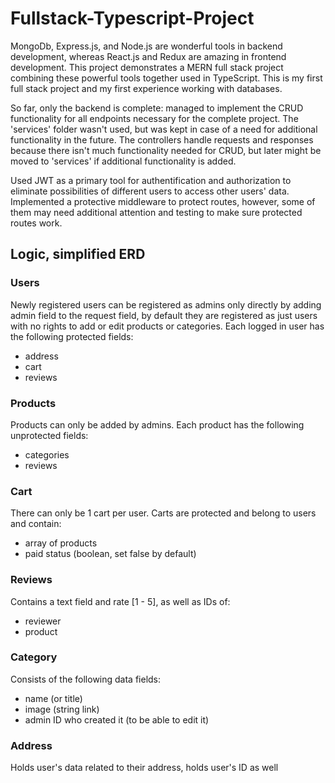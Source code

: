 # Fullstack-Typescript-Project

MongoDb, Express.js, and Node.js are wonderful tools in backend development, whereas React.js and Redux are amazing in frontend development. This project demonstrates a MERN full stack project combining these powerful tools together used in TypeScript. This is my first full stack project and my first experience working with databases.<br>

So far, only the backend is complete: managed to implement the CRUD functionality for all endpoints necessary for the complete project. The 'services' folder wasn't used, but was kept in case of a need for additional functionality in the future. The controllers handle requests and responses because there isn't much functionality needed for CRUD, but later might be moved to 'services' if additional functionality is added.<br>

Used JWT as a primary tool for authentification and authorization to eliminate possibilities of different users to access other users' data. Implemented a protective middleware to protect routes, however, some of them may need additional attention and testing to make sure protected routes work.

## Logic, simplified ERD
### Users
Newly registered users can be registered as admins only directly by adding admin field to the request field, by default they are registered as just users with no rights to add or edit products or categories.
Each logged in user has the following protected fields:
- address
- cart
- reviews

### Products
Products can only be added by admins.
Each product has the following unprotected fields:
- categories
- reviews

### Cart
There can only be 1 cart per user. Carts are protected and belong to users and contain:
- array of products
- paid status (boolean, set false by default)

### Reviews
Contains a text field and rate [1 - 5], as well as IDs of:
- reviewer
- product

### Category
Consists of the following data fields:
- name (or title)
- image (string link)
- admin ID who created it (to be able to edit it)

### Address
Holds user's data related to their address, holds user's ID as well
